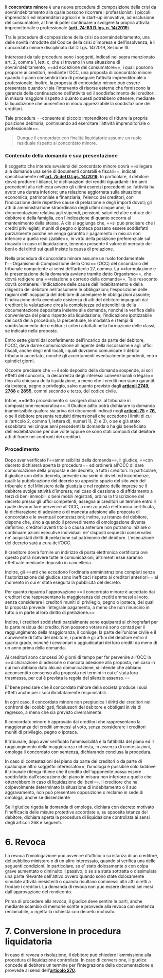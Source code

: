 Il **concordato minore** è una nuova procedura di composizione della crisi da sovraindebitamento alla quale possono ricorrere i professionisti, i piccoli imprenditori ed imprenditori agricoli e le start-up innovative, ad esclusione del consumatore, al fine di poter continuare a svolgere la propria attività imprenditoriale o professionale (**[artt. 74-83 D.lgs. n. 14/2019](https://www.altalex.com/documents/leggi/2019/02/15/codice-crisi-impresa-strumenti-di-regolazione-della-crisi#art74)**).



Tra le procedure di composizione della crisi da sovraindebitamento, una delle novità introdotte dal Codice della crisi d’impresa e dell’insolvenza, è il concordato minore disciplinato dal D.Lgs. 14/2019, Sezione III. 

Interessati da tale procedura sono i soggetti, indicati nel sopra menzionato art. 2, comma 1, lett. c, che si trovano in una situazione di sovraindebitamento, ==ad eccezione del consumatore==, i quali possono proporre ai creditori, mediante l’OCC, una proposta di concordato minore quando il piano consentirà loro di proseguire l’attività imprenditoriale o professionale. Inoltre, la proposta di concordato minore può essere presentata quando vi sia l’intervento di risorse esterne che forniscono la garanzia della continuazione dell’attività ed il soddisfacimento dei creditori, in misura maggiore rispetto a quanto questi potrebbero ottenere, mediante la liquidazione che aumentino in modo apprezzabile la soddisfazione dei creditori. 

Tale procedura ==consente al piccolo imprenditore di ridurre la propria posizione debitoria, continuando ad esercitare l’attività imprenditoriale o professionale==. 
>Dunque il concordato con finalità liquidatorie assume un ruolo residuale rispetto al concordato minore.


### Contenuto della domanda e sua presentazione
Il soggetto che intende avvalersi del concordato minore dovrà ==allegare alla domanda una serie di documenti contabili e fiscali==, indicati specificamente nell’**[art. 75 del D.Lgs. 14/2019](https://www.altalex.com/documents/leggi/2019/02/15/codice-crisi-impresa-strumenti-di-regolazione-della-crisi#art75)**. In particolare, il debitore dovrà produrre i bilanci, le dichiarazioni dei redditi riguardanti i tre anni precedenti alla richiesta ovvero gli ultimi esercizi precedenti se l'attività ha avuto una durata inferiore; una relazione aggiornata sulla situazione economica, patrimoniale e finanziaria; l'elenco dei creditori, con l’indicazione delle rispettive cause di prelazione e degli importi dovuti; gli atti di amministrazione straordinaria degli ultimi cinque anni; la documentazione relativa agli stipendi, pensioni, salari ed altre entrate del debitore e della famiglia, con l'indicazione di quanto occorra al mantenimento della stessa. A ciò si aggiunga che, ==si può precisare che i crediti privilegiati, muniti di pegno o ipoteca possano essere soddisfatti parzialmente purché ne venga garantito il pagamento in misura non inferiore a quella realizzabile==, in virtù della posizione preferenziale sul ricavato in caso di liquidazione, tenendo presente il valore di mercato dei beni o dei diritti sui quali insiste la causa di prelazione.

Nella procedura di concordato minore assume un ruolo fondamentale l’==Organismo di Composizione della Crisi== (OCC) del circondario del tribunale competente ai sensi dell'articolo 27, comma.
La ==formulazione e la presentazione della domanda avviene tramite detto Organismo==, che dovrà redigere una ==relazione a corredo della domanda==. Tale resoconto dovrà contenere: l'indicazione delle cause dell'indebitamento e della diligenza del debitore nell'assumere le obbligazioni; l'esposizione delle ragioni dell'incapacità del debitore di adempiere le obbligazioni assunte; l'indicazione della eventuale esistenza di atti del debitore impugnati dai creditori; la valutazione circa la completezza ed attendibilità della documentazione depositata insieme alla domanda, nonché la verifica della convenienza del piano rispetto alla liquidazione; l'indicazione ipotizzabile dei costi della procedura; la percentuale, le modalità e i tempi di soddisfacimento dei creditori; i criteri adottati nella formazione delle classi, se indicate nella proposta.

Entro sette giorni dal conferimento dell'incarico da parte del debitore, l'OCC, deve darne comunicazione all'agente della riscossione e agli uffici fiscali, anche degli enti locali, i quali dovranno comunicare il debito tributario accertato, nonché gli accertamenti eventualmente pendenti, entro quindici giorni.

Occorre precisare che ==il solo deposito della domanda sospende, ai soli effetti del concorso, la decorrenza degli interessi convenzionali o legali== fino alla chiusura della liquidazione, a meno che i crediti non siano garantiti da ipoteca, pegno o privilegio, salvo quanto previsto dagli **[articoli 2749](https://www.altalex.com/documents/news/2014/03/27/della-responsabilita-patrimoniale-cause-di-prelazione-garanzia-patrimoniale#art2749)**, **[2788](https://www.altalex.com/documents/news/2014/03/27/della-responsabilita-patrimoniale-cause-di-prelazione-garanzia-patrimoniale#art2788)** e **[2855](https://www.altalex.com/documents/news/2014/03/27/della-responsabilita-patrimoniale-cause-di-prelazione-garanzia-patrimoniale#art2855)**, commi secondo e terzo, del codice civile.

Infine, ==detto procedimento si svolgerà dinanzi al tribunale in composizione monocratica==. Il Giudice adìto potrà dichiarare la domanda inammissibile qualora sia priva dei documenti indicati negli **[articoli 75](https://www.altalex.com/documents/leggi/2019/02/15/codice-crisi-impresa-strumenti-di-regolazione-della-crisi#art75)** e **[76](https://www.altalex.com/documents/leggi/2019/02/15/codice-crisi-impresa-strumenti-di-regolazione-della-crisi#art76)**, o se il debitore presenta requisiti dimensionali che eccedono i limiti di cui all'articolo 2, comma 1, lettera d), numeri 1), 2) e 3), o se è già stato esdebitato nei cinque anni precedenti la domanda o ha già beneficiato dell'esdebitazione per due volte oppure se sono stati compiuti dal debitore atti di frode nei confronti dei creditori.

### Procedimento
Dopo aver verificato l’==ammissibilità della domanda==, il giudice, ==con decreto dichiarerà aperta la procedura== ed ordinerà all'OCC di dare comunicazione della proposta e del decreto, a tutti i creditori. In particolare, il giudice con detto decreto, prevede una serie di divieti ed incombenze, quali: la pubblicazione del decreto su apposito spazio del sito web del tribunale o del Ministero della giustizia e nel registro delle imprese se il debitore svolge attività d'impresa; nel caso di cessione o di affidamento a terzi di beni immobili o beni mobili registrati, ordina la trascrizione del decreto presso gli uffici competenti; assegna ai creditori un termine entro il quale devono fare pervenire all'OCC, a mezzo posta elettronica certificata, la dichiarazione di adesione o di mancata adesione alla proposta di concordato e le eventuali contestazioni; inoltre, su istanza del debitore, dispone che, sino a quando il provvedimento di omologazione diventa definitivo, creditori aventi titolo o causa anteriore non potranno iniziare o continuare azioni esecutive individuali ne' disposti sequestri conservativi ne' acquistati diritti di prelazione sul patrimonio del debitore. L'esecuzione del decreto sarà a cura dell’OCC.

Il creditore dovrà fornire un indirizzo di posta elettronica certificata ove questo potrà ricevere tutte le comunicazioni, altrimenti esse saranno effettuate mediante deposito in cancelleria.

Inoltre, gli ==atti che eccedono l'ordinaria amministrazione compiuti senza l'autorizzazione del giudice sono inefficaci rispetto ai creditori anteriori== al momento in cui e' stata eseguita la pubblicità del decreto.

Per quanto riguarda l'approvazione ==il concordato minore è accettato dai creditori che rappresentano la maggioranza dei crediti ammessi al voto, senza considerare i creditori muniti di privilegio, pegno o ipoteca, dei quali la proposta prevede l'integrale pagamento, a meno che non rinuncino in tutto o in parte al loro diritto di prelazione.==

Inoltre, i creditori soddisfatti parzialmente sono equiparati ai chirografari per la parte residua del credito. Non possono votare né sono contati per il raggiungimento della maggioranza, il coniuge, la parte dell'unione civile e il convivente di fatto del debitore, i parenti e gli affini del debitore entro il quarto grado, nonché i cessionari o aggiudicatari dei loro crediti da meno di un anno prima della domanda.

Ai creditori sono concessi 30 giorni di tempo per far pervenire all'OCC la ==dichiarazione di adesione o mancata adesione alla proposta, nel caso in cui non abbiano dato alcuna comunicazione, si intende che abbiano acconsentito consenso alla proposta nei termini in cui e' stata loro trasmessa, per cui è prevista la regola del silenzio assenso.==

E’ bene precisare che il concordato minore della società produce i suoi effetti anche per i soci illimitatamente responsabili.

In ogni caso, il concordato minore non pregiudica i diritti dei creditori nei confronti dei coobbligati, fideiussori del debitore e obbligati in via di regresso, a meno che sia previsto diversamente.

Il concordato minore è approvato dai creditori che rappresentano la maggioranza dei crediti ammessi al voto, senza considerare i creditori muniti di privilegio, pegno o ipoteca.

Il tribunale, dopo aver verificato l’ammissibilità e la fattibilità del piano ed il raggiungimento della maggioranza richiesta, in assenza di contestazioni, omologa il concordato con sentenza, dichiarando conclusa la procedura.

In caso di contestazioni del piano da parte dei creditori o da parte di qualunque altro soggetto interessato==, l’omologa è possibile solo laddove il tribunale ritenga ritiene che il credito dell'opponente possa essere soddisfatto dall'esecuzione del piano in misura non inferiore a quello che otterrebbero in caso di liquidazione dei beni==. Il creditore che ha colpevolmente determinato la situazione di indebitamento o il suo aggravamento, non può presentare opposizione o reclamo in sede di omologa, anche se dissenziente

Se il giudice rigetta la domanda di omologa, dichiara con decreto motivato l'inefficacia delle misure protettive accordate e, su apposita istanza del debitore, dichiara aperta la procedura di liquidazione controllata ai sensi degli articoli 268 e seguenti.

# 6. Revoca

La revoca l'omologazione può avvenire d'ufficio o su istanza di un creditore, del pubblico ministero o di un altro interessato, quando si verifica una delle seguenti condizioni. In particolare, se e' stato dolosamente o con colpa grave aumentato o diminuito il passivo, o se sia stata sottratta o dissimulata una parte rilevante dell'attivo ovvero quando sono state dolosamente simulate attività inesistenti o quando risultano commessi altri atti diretti a frodare i creditori. La domanda di revoca non può essere decorsi sei mesi dall'approvazione del rendiconto.

Prima di procedere alla revoca, il giudice deve sentire le parti, anche mediante scambio di memorie scritte e provvede alla revoca con sentenza reclamabile, o rigetta la richiesta con decreto motivato.

# 7. Conversione in procedura liquidatoria

In caso di revoca o risoluzione, il debitore può chiedere l’ammissione alla procedura di liquidazione controllata. In caso di conversione, il giudice concede al debitore un termine per l'integrazione della documentazione e provvede ai sensi dell'**[articolo 270](https://www.altalex.com/documents/leggi/2019/02/15/codice-crisi-impresa-liquidazione-controllata-del-sovraindebitato#art270)**.